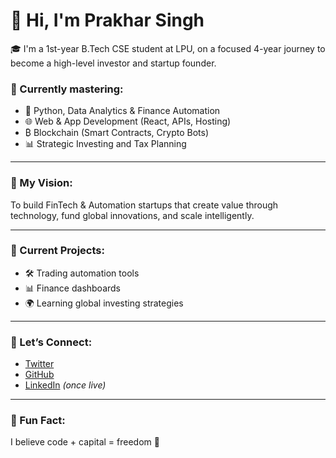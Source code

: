 # 👋 Hi, I'm Prakhar Singh

🎓 I'm a 1st-year B.Tech CSE student at LPU, on a focused 4-year journey to become a high-level investor and startup founder.

### 🚀 Currently mastering:
- 🐍 Python, Data Analytics & Finance Automation  
- 🌐 Web & App Development (React, APIs, Hosting)  
- ₿ Blockchain (Smart Contracts, Crypto Bots)  
- 📊 Strategic Investing and Tax Planning  

---

### 💼 My Vision:
To build FinTech & Automation startups that create value through technology, fund global innovations, and scale intelligently.

---

### 🔧 Current Projects:
- 🛠️ Trading automation tools  
- 📊 Finance dashboards  
- 🌍 Learning global investing strategies  

---

### 🤝 Let’s Connect:
- [Twitter](https://twitter.com/prakharhq)  
- [GitHub](https://github.com/prakharhq)  
- [LinkedIn](https://linkedin.com/in/prakharhq) *(once live)*  

---

### 📌 Fun Fact:
I believe code + capital = freedom 🚀
